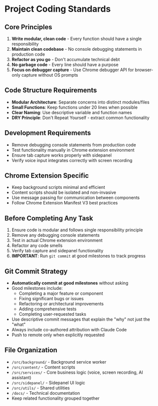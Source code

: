 # Project Coding Standards

## Core Principles
1. **Write modular, clean code** - Every function should have a single responsibility
2. **Maintain clean codebase** - No console debugging statements in production code
3. **Refactor as you go** - Don't accumulate technical debt
4. **No garbage code** - Every line should have a purpose
5. **Focus on debugger capture** - Use Chrome debugger API for browser-only capture without OS prompts

## Code Structure Requirements
- **Modular Architecture**: Separate concerns into distinct modules/files
- **Small Functions**: Keep functions under 20 lines when possible
- **Clear Naming**: Use descriptive variable and function names
- **DRY Principle**: Don't Repeat Yourself - extract common functionality

## Development Requirements
- Remove debugging console statements from production code
- Test functionality manually in Chrome extension environment
- Ensure tab capture works properly with sidepanel
- Verify voice input integrates correctly with screen recording

## Chrome Extension Specific
- Keep background scripts minimal and efficient
- Content scripts should be isolated and non-invasive
- Use message passing for communication between components
- Follow Chrome Extension Manifest V3 best practices

## Before Completing Any Task
1. Ensure code is modular and follows single responsibility principle
2. Remove any debugging console statements
3. Test in actual Chrome extension environment
4. Refactor any code smells
5. Verify tab capture and sidepanel functionality
6. **IMPORTANT**: Run `git commit` at good milestones to track progress

## Git Commit Strategy
- **Automatically commit at good milestones** without asking
- Good milestones include:
  - Completing a major feature or component
  - Fixing significant bugs or issues
  - Refactoring or architectural improvements
  - Adding comprehensive tests
  - Completing user-requested tasks
- Use descriptive commit messages that explain the "why" not just the "what"
- Always include co-authored attribution with Claude Code
- Push to remote only when explicitly requested

## File Organization
- `/src/background/` - Background service worker
- `/src/content/` - Content scripts
- `/src/services/` - Core business logic (voice, screen recording, AI assistant)
- `/src/sidepanel/` - Sidepanel UI logic
- `/src/utils/` - Shared utilities
- `/docs/` - Technical documentation
- Keep related functionality grouped together